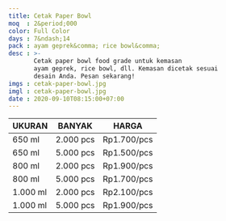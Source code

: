 ```yaml
---
title: Cetak Paper Bowl
moq  : 2&period;000
color: Full Color
days : 7&ndash;14
pack : ayam geprek&comma; rice bowl&comma;
desc : >-
       Cetak paper bowl food grade untuk kemasan
       ayam geprek, rice bowl, dll. Kemasan dicetak sesuai
       desain Anda. Pesan sekarang!
imgs : cetak-paper-bowl.jpg
imgl : cetak-paper-bowl.jpg
date : 2020-09-10T08:15:00+07:00
---
```


UKURAN   | BANYAK    | HARGA
-------- | --------- | -----------
650 ml   | 2.000 pcs | Rp1.700/pcs
650 ml   | 5.000 pcs | Rp1.500/pcs
800 ml   | 2.000 pcs | Rp1.900/pcs
800 ml   | 5.000 pcs | Rp1.700/pcs
1.000 ml | 2.000 pcs | Rp2.100/pcs
1.000 ml | 5.000 pcs | Rp1.900/pcs